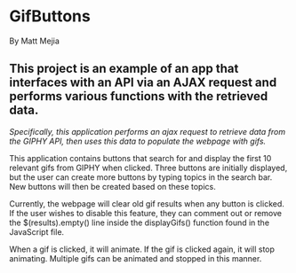# GifButtons
By Matt Mejia

## This project is an example of an app that interfaces with an API via an AJAX request and performs various functions with the retrieved data.

_Specifically, this application performs an ajax request to retrieve data from the GIPHY API,  then uses this data to populate the webpage with gifs._ 

This application contains buttons that search for and display the first 10 relevant gifs from GIPHY when clicked. Three buttons are initially displayed, but the user can create more buttons by typing topics in the search bar. New buttons will then be created based on these topics. 

Currently, the webpage will clear old gif results when any button is clicked. If the user wishes to disable this feature, they can comment out or remove the $(results).empty() line inside the displayGifs() function found in the JavaScript file. 

When a gif is clicked, it will animate. If the gif is clicked again, it will stop animating. Multiple gifs can be animated and stopped in this manner. 

